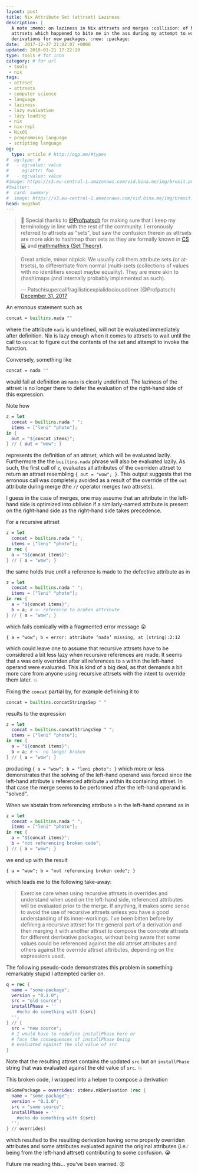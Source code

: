 ```yaml
---
layout: post
title: Nix Attribute Set (attrset) Laziness
description: |
  A note :memo: on laziness in Nix attrsets and merges :collision: of Nix
  attrsets which happened to bite me in the ass during my attempt to write a few
  derivations for new packages. :new: :package:
date:  2017-12-27 21:02:07 +0000
updated: 2018-01-21 17:22:29
type: tools # for icon
category: # for url
 - tools
 - nix
tags:
 - attrset
 - attrsets
 - computer science
 - language
 - laziness
 - lazy evaluation
 - lazy loading
 - nix
 - nix-repl
 - NixOS
 - programming language
 - scripting language
og:
  type: article # http://ogp.me/#types
#  og:type: #
#   - og:value: value
#     og:attr: foo
#   - og:value: value
#image: https://s3.eu-central-1.amazonaws.com/vid.bina.me/img/brexit.png
#twitter:
#  card: summary
#  image: https://s3.eu-central-1.amazonaws.com/vid.bina.me/img/brexit.png
head: mugshot
---
```


> :bow: Special thanks to [@Profpatsch][profpatsch] for making sure that I keep
my terminology in line with the rest of the community. I erronously referred to
attrsets as "sets", but saw the confusion therein as attrsets are more akin to
hashmap than sets as they are formally known in [CS :computer:][set-cs] and
[mathmathics (Set Theory)][set-math].

<div class="element tweet">
  <blockquote class="twitter-tweet" data-lang="en"><p lang="en" dir="ltr">Great article, minor nitpick: We usually call them attribute sets (or attrsets), to differentiate from normal (multi-)sets (collections of values with no identifiers except maybe equality). They are more akin to (hash)maps (and internally probably implemented as such).</p>&mdash; Patschisupercalifragilisticexpialidociousdöner (@Profpatsch) <a href="https://twitter.com/Profpatsch/status/947462980568059905?ref_src=twsrc%5Etfw">December 31, 2017</a></blockquote>
<script async src="https://platform.twitter.com/widgets.js" charset="utf-8"></script>

</div>
An erronous statement such as

```nix
concat = builtins.nada ""
```

where the attribute `nada` is undefined, will not be evaluated immediately
after definition. Nix is lazy enough when it comes to attrsets to wait until
the call to `concat` to figure out the contents of the set and attempt to invoke
the function.

Conversely, something like

```nix
concat = nada ""
```

would fail at definition as `nada` is clearly undefined. The laziness of the
attrset is no longer there to defer the evaluation of the right-hand side of
this expression.

Note how

```nix
z = let
  concat = builtins.nada " ";
  items = ["leni" "photo"];
in {
  out = "${concat items}";
} // { out = "wow"; }
```

represents the definition of an attrset, which will be evaluated lazily.
Furthermore the the `builtins.nada` phrase will also be evaluated lazily. As
such, the first call of `z`, evaluates all attributes of the overriden attrset
to return an attrset resembling `{ out = "wow"; }`. This output suggests that
the erronous call was completely avoided as a result of the override of the
`out` attribute during merge (the `//` operator merges two attrsets).

I guess in the case of merges, one may assume that an attribute in the
left-hand side is optimized into oblivion if a similarly-named attribute is
present on the right-hand side as the right-hand side takes precedence.

For a recursive attrset

```nix
z = let
  concat = builtins.nada " ";
  items = ["leni" "photo"];
in rec {
  a = "${concat items}";
} // { a = "wow"; }
```

the same holds true *until* a reference is made to the defective attribute as in

```nix
z = let
  concat = builtins.nada " ";
  items = ["leni" "photo"];
in rec {
  a = "${concat items}";
  b = a; # <- reference to broken attribute
} // { a = "wow"; }
```

which fails comically with a fragmented error message :stuck_out_tongue_closed_eyes:

```
{ a = "wow"; b = error: attribute ‘nada’ missing, at (string):2:12
```

which could leave one to assume that recursive attrsets have to be considered
a bit less lazy when recursive references are made. It seems that `a` was
only overriden after all references to `a` within the left-hand operand were
evaluated. This is kind of a big deal, as that demands a bit more care from
anyone using recursive attrsets with the intent to override them later. :boom:

Fixing the `concat` partial by, for example definining it to

```nix
concat = builtins.concatStringsSep " "
```

results to the expression

```nix
z = let
  concat = builtins.concatStringsSep " ";
  items = ["leni" "photo"];
in rec {
  a = "${concat items}";
  b = a; # <- no longer broken
} // { a = "wow"; }
```

producing `{ a = "wow"; b = "leni photo"; }` which more or less demonstrates
that the solving of the left-hand operand was forced since the left-hand
attribute `b` referenced attribute `a` within its containing attrset. In that
case the merge seems to be performed after the left-hand operand is "solved".


When we abstain from referencing attribute `a` in the left-hand operand as in

```nix
z = let
  concat = builtins.nada " ";
  items = ["leni" "photo"];
in rec {
  a = "${concat items}";
  b = "not referencing broken code";
} // { a = "wow"; }
```

we end up with the result

```
{ a = "wow"; b = "not referencing broken code"; }
```

which leads me to the following take-away:

> Exercise care when using recursive attrsets in overrides and understand when
used on the left-hand side, referenced attributes will be evaluated prior to the
merge.  If anything, it makes some sense to avoid the use of recursive attrsets
unless you have a good understanding of its inner-workings. I've been bitten
before by defining a recursive attrset for the general part of a derivation and
then merging it with another attrset to compose the concrete attrsets for
different derrivative packages, without being aware that some values could be
referenced against the old attrset attributes and others against the override
attrset attributes, depending on the expressions used.

The following pseudo-code demonstrates this problem in something remarkably stupid
I attempted earlier on.

```nix
q = rec {
  name = "some-package";
  version = "0.1.0";
  src = "old source";
  installPhase = ''
    #echo do something with ${src}
  '';
} // {
  src = "new source";
  # I would have to redefine installPhase here or
  # face the consequences of installPhase being
  # evaluated against the old value of src
}
```

Note that the resulting attrset contains the updated `src` but an `installPhase`
string that was evaluated against the old value of `src`. :boom:

This broken code, I wrapped into a helper to compose a derivation

```nix
mkSomePackage = overrides: stdenv.mkDerivation (rec {
  name = "some-package";
  version = "0.1.0";
  src = "some source";
  installPhase = ''
    #echo do something with ${src}
  '';
} // overrides)
```

which resulted to the resulting derivation having some properly overriden
attributes and some attributes evaluated against the original attributes
(i.e.: being from the left-hand attrset) contributing to some confusion. :sob:

Future me reading this... you've been warned. :rage:

[profpatsch]: http://profpatsch.de/
[set-math]: https://en.wikipedia.org/wiki/Set_(mathematics)
[set-cs]: https://en.wikipedia.org/wiki/Set_(abstract_data_type)
